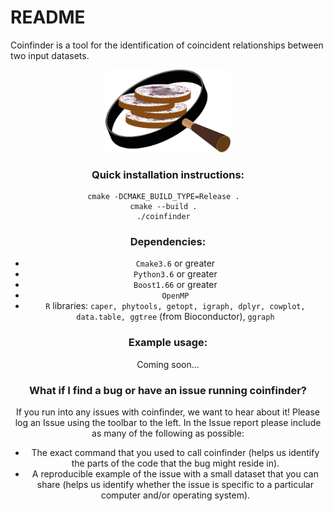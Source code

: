 # README #

Coinfinder is a tool for the identification of coincident relationships between two input datasets.

<div align="center">
<p align="center">
    <img src="coinfinder.png?raw=true?" alt="coinfinder-logo" width="200">
</p>

### Quick installation instructions: ###

```
cmake -DCMAKE_BUILD_TYPE=Release .  
cmake --build .  
./coinfinder  
```

### Dependencies: ###

* `Cmake3.6` or greater
* `Python3.6` or greater
* `Boost1.66` or greater 
* `OpenMP`
* `R` libraries: `caper, phytools, getopt, igraph, dplyr, cowplot, data.table, ggtree` (from Bioconductor), `ggraph`

### Example usage: ###

Coming soon...  


### What if I find a bug or have an issue running coinfinder? ###

If you run into any issues with coinfinder, we want to hear about it! Please log an Issue using the toolbar to the left. In the Issue report please include as many of the following as possible:  

* The exact command that you used to call coinfinder (helps us identify the parts of the code that the bug might reside in).  
* A reproducible example of the issue with a small dataset that you can share (helps us identify whether the issue is specific to a particular computer and/or operating system).  
